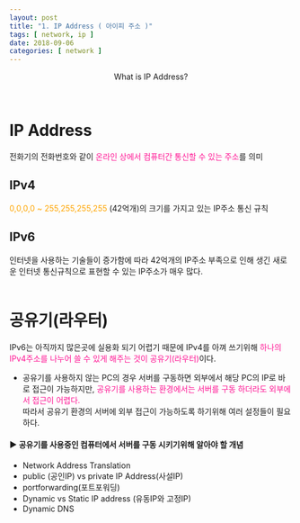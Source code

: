 ```yaml
---
layout: post
title: "1. IP Address ( 아이피 주소 )"
tags: [ network, ip ]
date: 2018-09-06
categories: [ network ]
---
```


<p align="center">
    What is IP Address?
</p><br/>

# IP Address
전화기의 전화번호와 같이 <font color="deeppink">온라인 상에서 컴퓨터간 통신할 수 있는 주소</font>를 의미

## IPv4 
<font color="orange">0,0,0,0 ~ 255,255,255,255</font> (42억개)의 크기를 가지고 있는 IP주소 통신 규칙

## IPv6
인터넷을 사용하는 기술들이 증가함에 따라 42억개의 IP주소 부족으로 인해 생긴 새로운 인터넷 통신규칙으로
표현할 수 있는 IP주소가 매우 많다.<br/><br/>

# 공유기(라우터)
IPv6는 아직까지 많은곳에 실용화 되기 어렵기 때문에 IPv4를 아껴 쓰기위해 <font color="deeppink">하나의 IPv4주소를 나누어 쓸 수 있게 해주는 것이 공유기(라우터)</font>이다.
<br/>

- 공유기를 사용하지 않는 PC의 경우 서버를 구동하면 외부에서 해당 PC의 IP로 바로 접근이 가능하지만, <font color="deeppink">공유기를 사용하는 환경에서는 서버를 구동 하더라도 외부에서 접근이 어렵다.</font><br/>
따라서 공유기 환경의 서버에 외부 접근이 가능하도록 하기위해 여러 설정들이 필요하다.

#### ▶ 공유기를 사용중인 컴퓨터에서 서버를 구동 시키기위해 알아야 할 개념
- Network Address Translation
- public (공인IP) vs private IP Address(사설IP)
- portforwarding(포트포워딩)
- Dynamic vs Static IP address (유동IP와 고정IP)
- Dynamic DNS 


<br/>